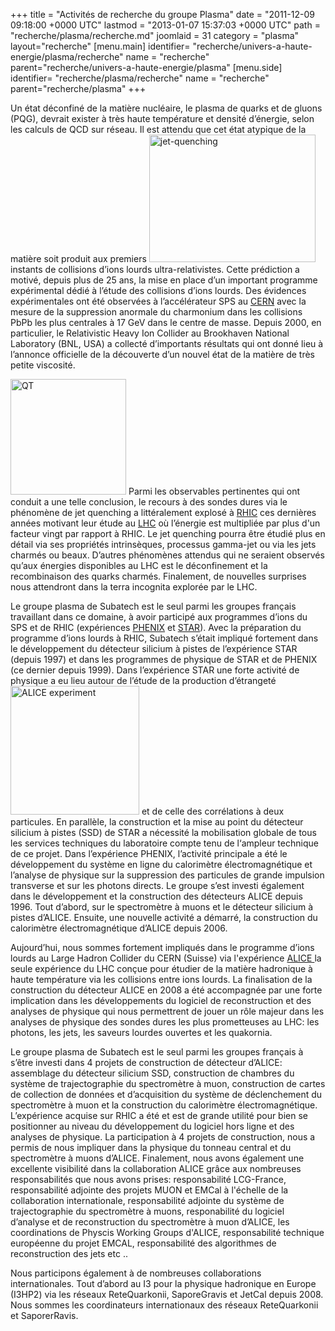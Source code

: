 +++
title = "Activités de recherche du groupe Plasma"
date = "2011-12-09 09:18:00 +0000 UTC"
lastmod = "2013-01-07 15:37:03 +0000 UTC"
path = "recherche/plasma/recherche.md"
joomlaid = 31
category = "plasma"
layout="recherche"
[menu.main]
  identifier= "recherche/univers-a-haute-energie/plasma/recherche"
  name = "recherche"
  parent="recherche/univers-a-haute-energie/plasma"
[menu.side]
  identifier= "recherche/plasma/recherche"
  name = "recherche"
  parent="recherche/plasma"
+++
<p>
Un état déconfiné de la matière nucléaire, le plasma de quarks et de gluons (PQG), devrait exister à très haute température et densité d’énergie, selon les calculs de QCD sur réseau. Il est attendu que cet état atypique de la matière soit produit aux premiers <img src="images/Recherche/Plasma/jet-quenching.jpg" alt="jet-quenching" height="204" width="266"/> instants de collisions d’ions lourds ultra-relativistes. Cette prédiction a motivé, depuis plus de 25 ans, la mise en place d’un important programme expérimental dédié à l’étude des collisions d’ions lourds. Des évidences expérimentales ont été observées à l’accélérateur SPS au <a href="www.cern.ch">CERN</a> avec la mesure de la suppression anormale du charmonium dans les collisions PbPb les plus centrales à 17 GeV dans le centre de masse. Depuis 2000, en particulier, le Relativistic Heavy Ion Collider au <a>Brookhaven National Laboratory (BNL, USA)</a> a collecté d’importants résultats qui ont donné lieu à l’annonce officielle de la découverte d’un nouvel état de la matière de très petite viscosité.</p>

<p><img src="images/Recherche/Plasma/QT.png" alt="QT" height="185"/>
Parmi les observables pertinentes qui ont conduit a une telle conclusion, le recours à des sondes dures via le phénomène de jet quenching a littéralement explosé à <a href="http://www.bnl.gov/rhic/">RHIC</a> ces dernières années motivant leur étude au <a href="http://public.web.cern.ch/public/fr/LHC/LHC-fr.html">LHC</a> où l’énergie est multipliée par plus d'un facteur vingt par rapport à RHIC. Le jet quenching pourra être étudié plus en détail via ses propriétés intrinsèques, processus gamma-jet ou via les jets charmés ou beaux. D’autres phénomènes attendus qui ne seraient observés qu’aux énergies disponibles au LHC est le déconfinement et la recombinaison des quarks charmés. Finalement, de nouvelles surprises nous attendront dans la terra incognita explorée par le LHC.</p>

<p> Le groupe plasma de Subatech est le seul parmi les groupes français travaillant dans ce domaine, à avoir participé aux programmes d’ions du SPS et de RHIC (expériences <a href="http://www.phenix.bnl.gov/">PHENIX</a> et <a href="http://www.star.bnl.gov/">STAR</a>). Avec la préparation du programme d’ions lourds à RHIC, Subatech s’était impliqué fortement dans le développement du détecteur silicium à pistes de l’expérience STAR (depuis 1997) et dans les programmes de physique de STAR et de PHENIX (ce dernier depuis 1999). Dans l’expérience STAR une forte activité de physique a eu lieu autour de l’étude de la production d’étrangeté <img src="images/Recherche/Plasma/ALICE_experiment.jpg" alt="ALICE experiment" height="206"/> et de celle des corrélations à deux particules. En parallèle, la construction et la mise au point du détecteur silicium à pistes (SSD) de STAR a nécessité la mobilisation globale de tous les services techniques du laboratoire compte tenu de l‘ampleur technique de ce projet. Dans l’expérience PHENIX, l’activité principale a été le développement du système en ligne du calorimètre électromagnétique et l’analyse de physique sur la suppression des particules de grande impulsion transverse et sur les photons directs. Le groupe s’est investi également dans le développement et la construction des détecteurs ALICE depuis 1996. Tout d’abord, sur le spectromètre à muons et le détecteur silicium à pistes d’ALICE. Ensuite, une nouvelle activité a démarré, la construction du calorimètre électromagnétique d’ALICE depuis 2006.</p>

<p> Aujourd’hui, nous sommes fortement impliqués dans le programme d’ions lourds au Large Hadron Collider du CERN (Suisse) via l'expérience <a href="http://aliweb.cern.ch"> ALICE </a> la seule expérience du LHC conçue pour étudier de la matière hadronique à haute température via les collisions entre ions lourds. La finalisation de la construction du détecteur ALICE en 2008 a été accompagnée par une forte implication dans les développements du logiciel de reconstruction et des analyses de physique qui nous permettrent de jouer un rôle majeur dans les analyses de physique des sondes dures les plus prometteuses au LHC: les photons, les jets, les saveurs lourdes ouvertes et les quakornia.</p>

<p> Le groupe plasma de Subatech est le seul parmi les groupes français à s’être investi dans 4 projets de construction de détecteur d’ALICE: assemblage du détecteur silicium SSD, construction de chambres du système de trajectographie du spectromètre à muon, construction de cartes de collection de données et d’acquisition du système de déclenchement du spectromètre à muon et la construction du calorimètre électromagnétique. L’expérience acquise sur RHIC a été et est de grande utilité pour bien se positionner au niveau du développement du logiciel hors ligne et des analyses de physique. La participation à 4 projets de construction, nous a permis de nous impliquer dans la physique du tonneau central et du spectromètre à muons d’ALICE. Finalement, nous avons également une excellente visibilité dans la collaboration ALICE grâce aux nombreuses responsabilités que nous avons prises: responsabilité LCG-France, responsabilité adjointe des projets MUON et EMCal à l'échelle de la collaboration internationale, responsabilité adjointe du système de trajectographie du spectromètre à muons, responabilité du logiciel d’analyse et de reconstruction du spectromètre à muon d’ALICE, les coordinations de Physcis Working Groups d'ALICE, responsabilité technique européenne du projet EMCAL, responsabilité des algorithmes de reconstruction des jets etc ..</p>

<p> Nous participons également à de nombreuses collaborations internationales. Tout d’abord au I3 pour la physique hadronique en Europe (I3HP2) via les réseaux ReteQuarkonii, SaporeGravis et JetCal depuis 2008. Nous sommes les coordinateurs internationaux des réseaux ReteQuarkonii et SaporerRavis. </p>